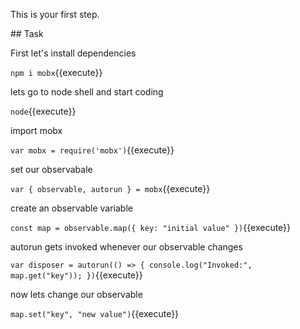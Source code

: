 This is your first step.

## Task

First let's install dependencies

`npm i mobx`{{execute}}

lets go to node shell and start coding

`node`{{execute}}

import mobx

`var mobx = require('mobx')`{{execute}}

set our observabale

`var { observable, autorun } = mobx`{{execute}}

create an observable variable

`const map = observable.map({ key: "initial value" })`{{execute}}

autorun gets invoked whenever our observable changes

`var disposer = autorun(() => {
  console.log("Invoked:", map.get("key"));
})`{{execute}}

now lets change our observable

`map.set("key", "new value")`{{execute}}
